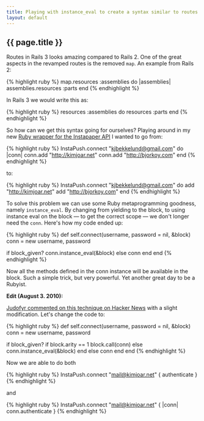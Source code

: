 ```yaml
---
title: Playing with instance_eval to create a syntax similar to routes in Rails 3
layout: default
---
```


{{ page.title }}
----------------

Routes in Rails 3 looks amazing compared to Rails 2. One of the great aspects in the revamped routes is the removed `map`. An example from Rails 2:

{% highlight ruby %}
map.resources :assemblies do |assemblies|
  assemblies.resources :parts
end
{% endhighlight %}

In Rails 3 we would write this as:

{% highlight ruby %}
resources :assemblies do
  resources :parts
end
{% endhighlight %}

So how can we get this syntax going for ourselves? Playing around in my new [Ruby wrapper for the Instapaper API](http://github.com/kjbekkelund/instapush) I wanted to go from:

{% highlight ruby %}
InstaPush.connect "kjbekkelund@gmail.com" do |conn|
  conn.add "http://kimjoar.net"
  conn.add "http://bjorkoy.com"
end
{% endhighlight %}

to:

{% highlight ruby %}
InstaPush.connect "kjbekkelund@gmail.com" do
  add "http://kimjoar.net"
  add "http://bjorkoy.com"
end
{% endhighlight %}

To solve this problem we can use some Ruby metaprogramming goodness, namely `instance_eval`. By changing from yielding to the block, to using instance eval on the block — to get the correct scope — we don't longer need the `conn`. Here's how my code ended up:

{% highlight ruby %}
def self.connect(username, password = nil, &block)
  conn = new username, password
  
  if block_given?
    conn.instance_eval(&block)
  else
    conn
  end
end
{% endhighlight %}

Now all the methods defined in the conn instance will be available in the block. Such a simple trick, but very powerful. Yet another great day to be a Rubyist.

**Edit (August 3. 2010):**

[Judofyr commented on this technique on Hacker News](http://news.ycombinator.com/item?id=1571649) with a slight modification. Let's change the code to:

{% highlight ruby %}
def self.connect(username, password = nil, &block)
  conn = new username, password
  
  if block_given?
    if block.arity == 1
      block.call(conn)
    else
      conn.instance_eval(&block)
    end
  else
    conn
  end
end
{% endhighlight %}

Now we are able to do both 

{% highlight ruby %}
InstaPush.connect "mail@kimjoar.net" { authenticate } 
{% endhighlight %}

and 

{% highlight ruby %}
InstaPush.connect "mail@kimjoar.net" { |conn| conn.authenticate }
{% endhighlight %}

